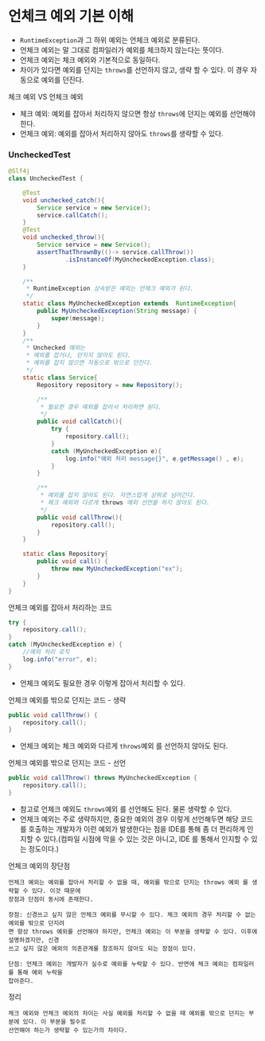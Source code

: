 # 언체크 예외 기본 이해

- ``RuntimeException``과 그 하위 예외는 언체크 예외로 분류된다.
- 언체크 예외는 말 그대로 컴파일러가 예외를 체크하지 않는다는 뜻이다.
- 언체크 예외는 체크 예외와 기본적으로 동일하다.
- 차이가 있다면 예외를 던지는 ``throws``를 선언하지 않고, 생략 할 수 있다. 이 경우 자동으로 예외를 던진다.

체크 예외 VS 언체크 예외
- 체크 예외: 예외를 잡아서 처리하지 않으면 항상 ``throws``에 던지는 예외를 선언해야 한다.
- 언체크 예외: 예외를 잡아서 처리하지 않아도 ``throws``를 생략할 수 있다.

### UncheckedTest

```java
@Slf4j
class UncheckedTest {

    @Test
    void unchecked_catch(){
        Service service = new Service();
        service.callCatch();
    }
    @Test
    void unchecked_throw(){
        Service service = new Service();
        assertThatThrownBy(()-> service.callThrow())
                .isInstanceOf(MyUncheckedException.class);
    }

    /**
     * RuntimeException 상속받은 예외는 언체크 예외가 된다.
     */
    static class MyUncheckedException extends  RuntimeException{
        public MyUncheckedException(String message) {
            super(message);
        }
    }
    /**
     * Unchecked 예외는
     * 예외를 잡거나, 던지지 않아도 된다.
     * 예외를 잡지 않으면 자동으로 밖으로 던진다.
     */
    static class Service{
        Repository repository = new Repository();

        /**
         * 필요한 경우 예외를 잡아서 처리하면 된다.
         */
        public void callCatch(){
            try {
                repository.call();
            }
            catch (MyUncheckedException e){
                log.info("예외 처리 message{}", e.getMessage() , e);
            }
        }

        /**
         * 예외를 잡지 않아도 된다. 자연스럽게 상위로 넘어간다.
         * 체크 예외와 다르게 throws 예외 선언을 하지 않아도 된다.
         */
        public void callThrow(){
            repository.call();
        }
    }

    static class Repository{
        public void call() {
            throw new MyUncheckedException("ex");
        }
    }
}
```

언체크 예외를 잡아서 처리하는 코드
```java
try {
    repository.call();
} 
catch (MyUncheckedException e) {
    //예외 처리 로직
    log.info("error", e);
}
```
- 언체크 예외도 필요한 경우 이렇게 잡아서 처리할 수 있다.

언체크 예외를 밖으로 던지는 코드 - 생략
```java
public void callThrow() {
    repository.call();
}
```
- 언체크 예외는 체크 예외와 다르게 ``throws``예외 를 선언하지 않아도 된다.


언체크 예외를 밖으로 던지는 코드 - 선언
```java
public void callThrow() throws MyUncheckedException {
    repository.call();
}
```
- 참고로 언체크 예외도 ``throws``예외 를 선언해도 된다. 물론 생략할 수 있다.
- 언체크 예외는 주로 생략하지만, 중요한 예외의 경우 이렇게 선언해두면 해당 코드를 호출하는 개발자가 이런 
  예외가 발생한다는 점을 IDE를 통해 좀 더 편리하게 인지할 수 있다.(컴파일 시점에 막을 수 있는 것은 아니고, IDE
  를 통해서 인지할 수 있는 정도이다.)

언체크 예외의 장단점
```text
언체크 예외는 예외를 잡아서 처리할 수 없을 때, 예외를 밖으로 던지는 throws 예외 를 생략할 수 있다. 이것 때문에
장점과 단점이 동시에 존재한다.

장점: 신경쓰고 싶지 않은 언체크 예외를 무시할 수 있다. 체크 예외의 경우 처리할 수 없는 예외를 밖으로 던지려
면 항상 throws 예외를 선언해야 하지만, 언체크 예외는 이 부분을 생략할 수 있다. 이후에 설명하겠지만, 신경
쓰고 싶지 않은 예외의 의존관계를 참조하지 않아도 되는 장점이 있다.

단점: 언체크 예외는 개발자가 실수로 예외를 누락할 수 있다. 반면에 체크 예외는 컴파일러를 통해 예외 누락을
잡아준다.
```

정리 
```text
체크 예외와 언체크 예외의 차이는 사실 예외를 처리할 수 없을 때 예외를 밖으로 던지는 부분에 있다. 이 부분을 필수로
선언해야 하는가 생략할 수 있는가의 차이다.
```